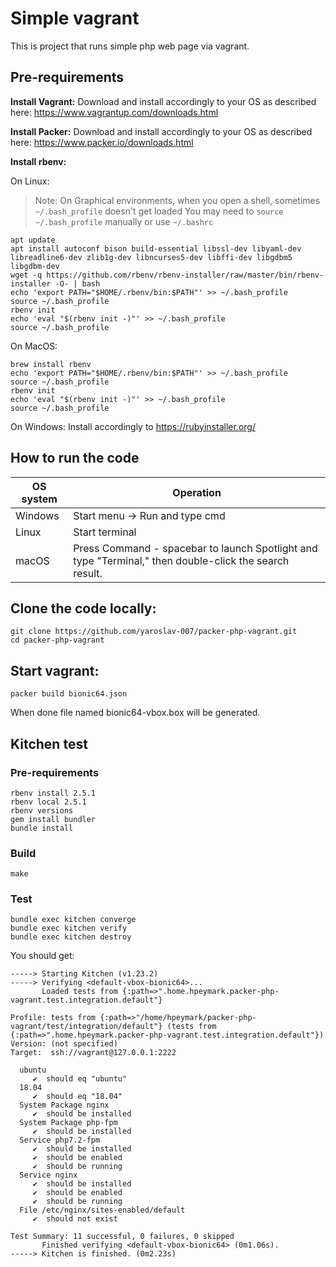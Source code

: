 

# Simple vagrant
This is project that runs simple php web page via vagrant.

## Pre-requirements

**Install Vagrant:**
Download and install accordingly to your OS as described here:
https://www.vagrantup.com/downloads.html

**Install Packer:**
Download and install accordingly to your OS as described here:
https://www.packer.io/downloads.html


**Install rbenv:**


On Linux:
> Note:
> On Graphical environments, when you open a shell, sometimes `~/.bash_profile` doesn't get loaded
> You may need to `source ~/.bash_profile` manually or use `~/.bashrc`

```
apt update
apt install autoconf bison build-essential libssl-dev libyaml-dev libreadline6-dev zlib1g-dev libncurses5-dev libffi-dev libgdbm5 libgdbm-dev
wget -q https://github.com/rbenv/rbenv-installer/raw/master/bin/rbenv-installer -O- | bash
echo 'export PATH="$HOME/.rbenv/bin:$PATH"' >> ~/.bash_profile
source ~/.bash_profile
rbenv init
echo 'eval "$(rbenv init -)"' >> ~/.bash_profile
source ~/.bash_profile
```
On MacOS:
```
brew install rbenv
echo 'export PATH="$HOME/.rbenv/bin:$PATH"' >> ~/.bash_profile
source ~/.bash_profile
rbenv init
echo 'eval "$(rbenv init -)"' >> ~/.bash_profile
source ~/.bash_profile
```

On Windows:
Install accordingly to https://rubyinstaller.org/

## How to run the code


 OS system | Operation
 ------------ | -------------
| Windows | Start menu -> Run and type cmd |
| Linux  |Start terminal |
| macOS | Press Command - spacebar to launch Spotlight and type "Terminal," then double-click the search result. |

## Clone the code locally:

    git clone https://github.com/yaroslav-007/packer-php-vagrant.git
    cd packer-php-vagrant

## Start vagrant:

    packer build bionic64.json
 

When done file named bionic64-vbox.box will be generated.

## Kitchen test
### Pre-requirements
```
rbenv install 2.5.1
rbenv local 2.5.1
rbenv versions
gem install bundler
bundle install
```

  

### Build

```
make
```

### Test
```
bundle exec kitchen converge
bundle exec kitchen verify
bundle exec kitchen destroy
```

You should get:

    -----> Starting Kitchen (v1.23.2)
    -----> Verifying <default-vbox-bionic64>...
           Loaded tests from {:path=>".home.hpeymark.packer-php-vagrant.test.integration.default"} 
    
    Profile: tests from {:path=>"/home/hpeymark/packer-php-vagrant/test/integration/default"} (tests from {:path=>".home.hpeymark.packer-php-vagrant.test.integration.default"})
    Version: (not specified)
    Target:  ssh://vagrant@127.0.0.1:2222
    
      ubuntu
         ✔  should eq "ubuntu"
      18.04
         ✔  should eq "18.04"
      System Package nginx
         ✔  should be installed
      System Package php-fpm
         ✔  should be installed
      Service php7.2-fpm
         ✔  should be installed
         ✔  should be enabled
         ✔  should be running
      Service nginx
         ✔  should be installed
         ✔  should be enabled
         ✔  should be running
      File /etc/nginx/sites-enabled/default
         ✔  should not exist
    
    Test Summary: 11 successful, 0 failures, 0 skipped
           Finished verifying <default-vbox-bionic64> (0m1.06s).
    -----> Kitchen is finished. (0m2.23s)
